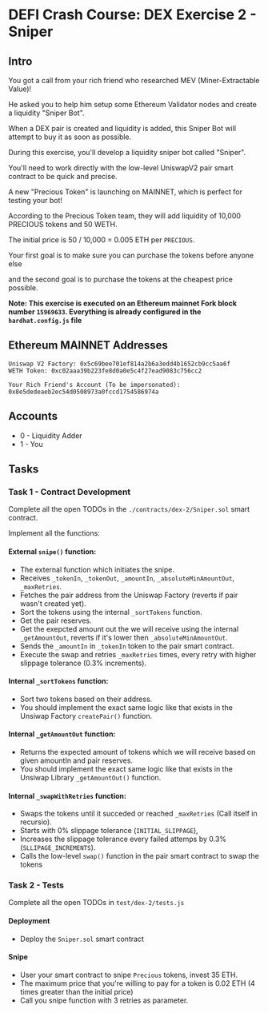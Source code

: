 # DEFI Crash Course: DEX Exercise 2 - Sniper

## Intro
You got a call from your rich friend who researched MEV (Miner-Extractable Value)!

He asked you to help him setup some Ethereum Validator nodes and create a liquidity "Sniper Bot".

When a DEX pair is created and liquidity is added, this Sniper Bot will attempt to buy it as soon as possible.

During this exercise, you'll develop a liquidity sniper bot called "Sniper".

You'll need to work directly with the low-level UniswapV2 pair smart contract to be quick and precise.

A new "Precious Token" is launching on MAINNET, which is perfect for testing your bot!

According to the Precious Token team, they will add liquidity of 10,000 PRECIOUS tokens and 50 WETH.

The initial price is 50 / 10,000 = 0.005 ETH per `PRECIOUS`.

Your first goal is to make sure you can purchase the tokens before anyone else

and the second goal is to purchase the tokens at the cheapest price possible.

**Note: This exercise is executed on an Ethereum mainnet Fork block number `15969633`. Everything is already configured in the `hardhat.config.js` file**

## Ethereum MAINNET Addresses
```
Uniswap V2 Factory: 0x5c69bee701ef814a2b6a3edd4b1652cb9cc5aa6f
WETH Token: 0xc02aaa39b223fe8d0a0e5c4f27ead9083c756cc2

Your Rich Friend's Account (To be impersonated): 0x8e5dedeaeb2ec54d0508973a0fccd1754586974a
```

<div style="page-break-after: always;"></div>

## Accounts
* 0 - Liquidity Adder
* 1 - You

## Tasks

### Task 1 - Contract Development
Complete all the open TODOs in the `./contracts/dex-2/Sniper.sol` smart contract.

Implement all the functions:

#### External `snipe()` function:
* The external function which initiates the snipe.
* Receives `_tokenIn`, `_tokenOut`, `_amountIn`, `_absoluteMinAmountOut`, `_maxRetries`.
* Fetches the pair address from the Uniswap Factory (reverts if pair wasn't created yet).
* Sort the tokens using the internal `_sortTokens` function.
* Get the pair reserves.
* Get the exepcted amount out the we will receive using the internal `_getAmountOut`, reverts if it's lower then `_absoluteMinAmountOut`.
* Sends the `_amountIn` in `_tokenIn` token to the pair smart contract.
* Execute the swap and retries `_maxRetries` times, every retry with higher slippage tolerance (0.3% increments).

#### Internal `_sortTokens` function:
* Sort two tokens based on their address.
* You should implement the exact same logic like that exists in the Unsiwap Factory `createPair()` function.

#### Internal `_getAmountOut` function:
* Returns the expected amount of tokens which we will receive based on given amountIn and pair reserves.
* You should implement the exact same logic like that exists in the Unsiwap Library `_getAmountOut()` function.

#### Internal `_swapWithRetries` function:
* Swaps the tokens until it succeded or reached `_maxRetries` (Call itself in recursio).
* Starts with 0% slippage tolerance (`INITIAL_SLIPPAGE`),
* Increases the slippage tolerance every failed attemps by 0.3% (`SLLIPAGE_INCREMENTS`).
* Calls the low-level `swap()` function in the pair smart contract to swap the tokens

<div style="page-break-after: always;"></div>

### Task 2 - Tests
Complete all the open TODOs in `test/dex-2/tests.js`

#### Deployment
* Deploy the `Sniper.sol` smart contract

#### Snipe
* User your smart contract to snipe `Precious` tokens, invest 35 ETH.
* The maximum price that you're willing to pay for a token is 0.02 ETH (4 times greater than the initial price)
* Call you snipe function with 3 retries as parameter.